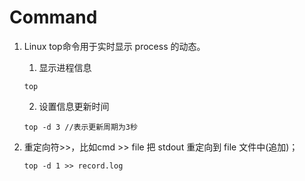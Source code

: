 # Command
1. Linux top命令用于实时显示 process 的动态。 
    
    1. 显示进程信息
    
    `top`

    2. 设置信息更新时间

    `top -d 3
    //表示更新周期为3秒`

2. 重定向符>>，比如cmd >> file 把 stdout 重定向到 file 文件中(追加)；

    `top -d 1 >> record.log`
    